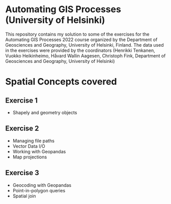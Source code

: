 # Automating GIS Processes (University of Helsinki)
This repository contains my solution to some of the exercises for the Automating GIS Processes 2022 course organized by the Department of Geosciences and Geography, University of Helsinki, Finland. The data used in the exercises were provided by the coordinators (Henrikki Tenkanen, Vuokko Heikinheimo, Håvard Wallin Aagesen, Christoph Fink, Department of Geosciences and Geography, University of Helsinki)

# Spatial Concepts covered
## Exercise 1
* Shapely and geometry objects

## Exercise 2
* Managing file paths
* Vector Data I/O
* Working with Geopandas
* Map projections

## Exercise 3
* Geocoding with Geopandas
* Point-in-polygon queries
* Spatial join
